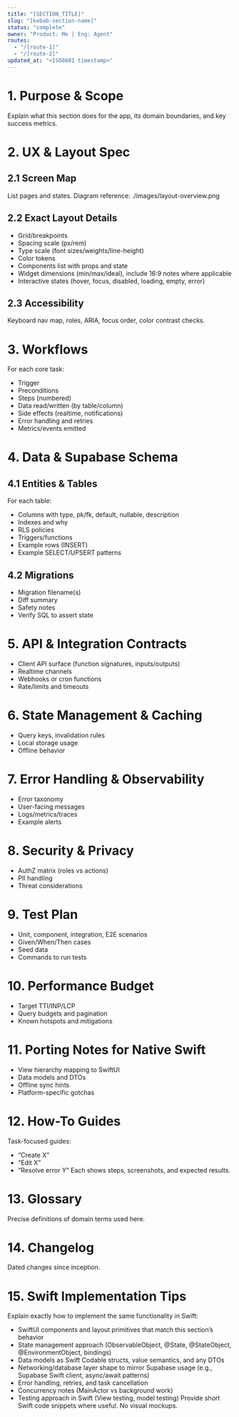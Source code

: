 ```yaml
---
title: "[SECTION_TITLE]"
slug: "[kebab-section-name]"
status: "complete"
owner: "Product: Me | Eng: Agent"
routes:
  - "/[route-1]"
  - "/[route-2]"
updated_at: "<ISO8601 timestamp>"
---
```


# 1. Purpose & Scope
Explain what this section does for the app, its domain boundaries, and key success metrics.

# 2. UX & Layout Spec
## 2.1 Screen Map
List pages and states. Diagram reference: ./images/layout-overview.png
## 2.2 Exact Layout Details
- Grid/breakpoints
- Spacing scale (px/rem)
- Type scale (font sizes/weights/line-height)
- Color tokens
- Components list with props and state
- Widget dimensions (min/max/ideal), include 16:9 notes where applicable
- Interactive states (hover, focus, disabled, loading, empty, error)
## 2.3 Accessibility
Keyboard nav map, roles, ARIA, focus order, color contrast checks.

# 3. Workflows
For each core task:
- Trigger
- Preconditions
- Steps (numbered)
- Data read/written (by table/column)
- Side effects (realtime, notifications)
- Error handling and retries
- Metrics/events emitted

# 4. Data & Supabase Schema
## 4.1 Entities & Tables
For each table:
- Columns with type, pk/fk, default, nullable, description
- Indexes and why
- RLS policies
- Triggers/functions
- Example rows (INSERT)
- Example SELECT/UPSERT patterns
## 4.2 Migrations
- Migration filename(s)
- Diff summary
- Safety notes
- Verify SQL to assert state

# 5. API & Integration Contracts
- Client API surface (function signatures, inputs/outputs)
- Realtime channels
- Webhooks or cron functions
- Rate/limits and timeouts

# 6. State Management & Caching
- Query keys, invalidation rules
- Local storage usage
- Offline behavior

# 7. Error Handling & Observability
- Error taxonomy
- User-facing messages
- Logs/metrics/traces
- Example alerts

# 8. Security & Privacy
- AuthZ matrix (roles vs actions)
- PII handling
- Threat considerations

# 9. Test Plan
- Unit, component, integration, E2E scenarios
- Given/When/Then cases
- Seed data
- Commands to run tests

# 10. Performance Budget
- Target TTI/INP/LCP
- Query budgets and pagination
- Known hotspots and mitigations

# 11. Porting Notes for Native Swift
- View hierarchy mapping to SwiftUI
- Data models and DTOs
- Offline sync hints
- Platform-specific gotchas

# 12. How-To Guides
Task-focused guides:
- “Create X”
- “Edit X”
- “Resolve error Y”
Each shows steps, screenshots, and expected results.

# 13. Glossary
Precise definitions of domain terms used here.

# 14. Changelog
Dated changes since inception.

# 15. Swift Implementation Tips
Explain exactly how to implement the same functionality in Swift:
- SwiftUI components and layout primitives that match this section’s behavior
- State management approach (ObservableObject, @State, @StateObject, @EnvironmentObject, bindings)
- Data models as Swift Codable structs, value semantics, and any DTOs
- Networking/database layer shape to mirror Supabase usage (e.g., Supabase Swift client, async/await patterns)
- Error handling, retries, and task cancellation
- Concurrency notes (MainActor vs background work)
- Testing approach in Swift (View testing, model testing)
Provide short Swift code snippets where useful. No visual mockups.
